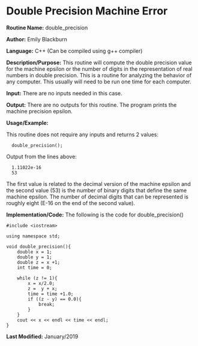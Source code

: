 # Double Precision Machine Error

**Routine Name:**           double_precision

**Author:** Emily Blackburn

**Language:** C++ (Can be compiled using g++ compiler)

**Description/Purpose:** This routine will compute the double precision value for the machine epsilon or the number of digits
in the representation of real numbers in double precision. This is a routine for analyzing the behavior of any computer. This
usually will need to be run one time for each computer.


**Input:** There are no inputs needed in this case. 

**Output:** There are no outputs for this routine. The program prints the machine precision epsilon.

**Usage/Example:**

This routine does not require any inputs and returns 2 values:
      
      double_precision();

Output from the lines above:

      1.11022e-16
      53

The first value is related to the decimal version of the machine epsilon and the second value (53) is the number of binary digits that define the same machine epsilon. The number of decimal digits that can be represented is roughly eight (E-16 on the
end of the second value).

**Implementation/Code:** The following is the code for double_precision()

      
    #include <iostream>

    using namespace std;

    void double_precision(){
        double x = 1;
        double y = 1;
        double z = x +1;
        int time = 0;
    
        while (z != 1){
            x = x/2.0;
            z =  y + x;
            time = time +1.0;
            if ((z - y) == 0.0){
                break;
            }
        }
        cout << x << endl << time << endl;
    }

**Last Modified:** January/2019
